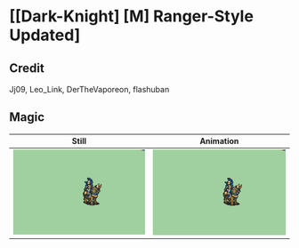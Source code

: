 # [\[Dark-Knight\] \[M\] Ranger-Style Updated]

## Credit

 Jj09, Leo_Link, DerTheVaporeon, flashuban

## Magic

| Still | Animation |
| :---: | :-------: |
| ![Magic still](./Magic_000.png) | ![Magic animation](./Magic.gif) |
